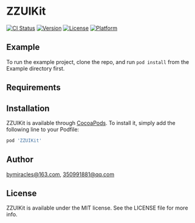 # ZZUIKit

[![CI Status](https://img.shields.io/travis/bymiracles@163.com/ZZUIKit.svg?style=flat)](https://travis-ci.org/bymiracles@163.com/ZZUIKit)
[![Version](https://img.shields.io/cocoapods/v/ZZUIKit.svg?style=flat)](https://cocoapods.org/pods/ZZUIKit)
[![License](https://img.shields.io/cocoapods/l/ZZUIKit.svg?style=flat)](https://cocoapods.org/pods/ZZUIKit)
[![Platform](https://img.shields.io/cocoapods/p/ZZUIKit.svg?style=flat)](https://cocoapods.org/pods/ZZUIKit)

## Example

To run the example project, clone the repo, and run `pod install` from the Example directory first.

## Requirements

## Installation

ZZUIKit is available through [CocoaPods](https://cocoapods.org). To install
it, simply add the following line to your Podfile:

```ruby
pod 'ZZUIKit'
```

## Author

bymiracles@163.com, 350991881@qq.com

## License

ZZUIKit is available under the MIT license. See the LICENSE file for more info.
